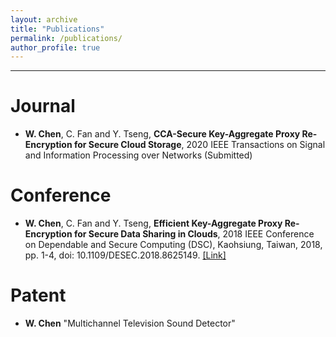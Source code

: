 ```yaml
---
layout: archive
title: "Publications"
permalink: /publications/
author_profile: true
---
```


---

Journal
=====
* **W. Chen**, C. Fan and Y. Tseng, **CCA-Secure Key-Aggregate Proxy Re-Encryption for Secure Cloud Storage**, 2020 IEEE Transactions on Signal and Information Processing over Networks (Submitted)

Conference
=====

* **W. Chen**, C. Fan and Y. Tseng, **Efficient Key-Aggregate Proxy Re-Encryption for Secure Data Sharing in Clouds**, 2018 IEEE Conference on Dependable and Secure Computing (DSC), Kaohsiung, Taiwan, 2018, pp. 1-4, doi: 10.1109/DESEC.2018.8625149. <a href="https://ieeexplore.ieee.org/document/8625149">[Link]</a>

Patent
=====

* **W. Chen** "Multichannel Television Sound Detector"
